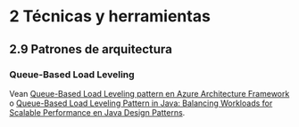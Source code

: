 # 2 Técnicas y herramientas

## 2.9 Patrones de arquitectura

### Queue-Based Load Leveling

Vean [Queue-Based Load Leveling pattern en Azure Architecture
Framework](https://learn.microsoft.com/en-us/azure/architecture/patterns/queue-based-load-leveling)
o [Queue-Based Load Leveling Pattern in Java: Balancing Workloads for Scalable
Performance en Java Design
Patterns](https://java-design-patterns.com/patterns/queue-based-load-leveling/).
